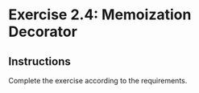 # Exercise 2.4: Memoization Decorator

## Instructions

Complete the exercise according to the requirements.
